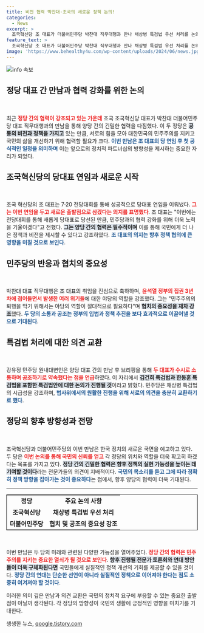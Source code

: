 ```yaml
---
title: 비전 협력 박찬대·조국의 새로운 정책 논의!
categories:
  - News
excerpt: >
  조국혁신당 조 대표가 더불어민주당 박찬대 직무대행과 만나 채상병 특검법 우선 처리를 논의했다. 두 당은 향후 협력 관계를 강화하고 국민의 민생을 지키기 위한 입법 활동에 집중하기로 했다. 클릭 유도!
feature_text: >
  조국혁신당 조 대표가 더불어민주당 박찬대 직무대행과 만나 채상병 특검법 우선 처리를 논의했다. 두 당은 향후 협력 관계를 강화하고 국민의 민생을 지키기 위한 입법 활동에 집중하기로 했다. 클릭 유도!
image: 'https://www.behealthy4u.com/wp-content/uploads/2024/06/news.jpg'
---
```


<p><img src="https://www.behealthy4u.com/wp-content/uploads/2024/06/news.jpg" alt="info 속보" /></p>

<h2 data-ke-size="size26">정당 대표 간 만남과 협력 강화를 위한 논의</h2>

<p data-ke-size="size16">&nbsp;</p>

<p>최근 <b><span style="color: #ee2323;">정당 간의 협력이 강조되고 있는 가운데</span></b> 조국 조국혁신당 대표가 박찬대 더불어민주당 대표 직무대행과의 만남을 통해 양당 간의 긴밀한 협력을 다짐했다. 이 두 정당은 <b><span style="background-color: #21538527;">공통의 비전과 정책을 가지고</span></b> 있는 만큼, 서로의 힘을 모아 대한민국의 민주주의를 지키고 국민의 삶을 개선하기 위해 협력할 필요가 크다. <b><span style="color: #1a5490;">이번 만남은 조 대표의 당 연임 후 첫 공식적인 일정을 의미하며</span></b> 이는 앞으로의 정치적 파트너십의 방향성을 제시하는 중요한 자리가 되었다.</p>

<h2 data-ke-size="size26">조국혁신당의 당대표 연임과 새로운 시작</h2>

<p data-ke-size="size16">&nbsp;</p>

<p>조국 혁신당의 조 대표는 7·20 전당대회를 통해 성공적으로 당대표 연임을 이뤄냈다. <b><span style="color: #ee2323;">그는 이번 연임을 두고 새로운 출발점으로 삼겠다는 의지를 표명했다</span></b>. 조 대표는 "이번에는 전당대회를 통해 새롭게 당대표로 당선된 만큼, 민주당과의 협력 강화를 위해 더욱 노력을 기울이겠다"고 전했다. <b><span style="background-color: #21538527;">그는 양당 간의 협력은 필수적이며</span></b> 이를 통해 국민에게 더 나은 정책과 비전을 제시할 수 있다고 강조하였다. <b><span style="color: #1a5490;">조 대표의 의지는 향후 정책 협의에 큰 영향을 미칠 것으로 보인다</span></b>.</p>

<h2 data-ke-size="size26">민주당의 반응과 협치의 중요성</h2>

<p data-ke-size="size16">&nbsp;</p>

<p>박찬대 대표 직무대행은 조 대표의 취임을 진심으로 축하하며, <b><span style="color: #ee2323;">윤석열 정부의 집권 3년 차에 접어들면서 발생한 여러 위기들</span></b>에 대한 야당의 역할을 강조했다. 그는 "민주주의의 퇴행을 막기 위해서는 야당의 역할이 절대적으로 필요하다"며 <b><span style="background-color: #21538527;">협치의 중요성을 재차 강조</span></b>했다. <b><span style="color: #1a5490;">두 당의 소통과 공조는 정부의 입법과 정책 추진을 보다 효과적으로 이끌어낼 것으로 기대된다</span></b>.</p>

<h2 data-ke-size="size26">특검법 처리에 대한 의견 교환</h2>

<p data-ke-size="size16">&nbsp;</p>

<p>강유정 민주당 원내대변인은 양당 대표 간의 만남 후 브리핑을 통해 <b><span style="color: #ee2323;">두 대표가 수시로 소통하며 공조하기로 약속했다는 점을 언급</span></b>하였다. 이 자리에서 <b><span style="background-color: #21538527;">김건희 특검법과 한동훈 특검법을 포함한 특검법안에 대한 논의가 진행될 것</span></b>이라고 밝혔다. 민주당은 채상병 특검법의 시급성을 강조하며, <b><span style="color: #1a5490;">법사위에서의 원활한 진행을 위해 서로의 의견을 충분히 교환하기로 했다</span></b>.</p>

<h2 data-ke-size="size26">정당의 향후 방향성과 전망</h2>

<p data-ke-size="size16">&nbsp;</p>

<p>조국혁신당과 더불어민주당의 이번 만남은 한국 정치의 새로운 국면을 예고하고 있다. 두 당은 <b><span style="color: #ee2323;">이번 논의를 통해 국민의 신뢰를 얻고</span></b> 각 정당의 위치와 역할을 더욱 확고히 하겠다는 목표를 가지고 있다. <b><span style="background-color: #21538527;">정당 간의 긴밀한 협력은 향후 정책의 실현 가능성을 높이는 데 기여할 것이다</span></b>라는 전문가들의 의견이 지배적이다. <b><span style="color: #1a5490;">국민의 목소리를 듣고 그에 따라 정확히 정책 방향을 잡아가는 것이 중요하다</span></b>는 점에서, 향후 양당의 협력이 더욱 기대된다.</p>

<hr>

<table style="width: 100%; border-collapse: collapse; border: 1px solid black;">
  <tr>
    <td style="text-align: center; height: 17px;"><b>정당</b></td>
    <td style="text-align: center; height: 17px;"><b>주요 논의 사항</b></td>
  </tr>
  <tr>
    <td style="text-align: center; height: 17px;"><b>조국혁신당</b></td>
    <td style="text-align: center; height: 17px;"><b>채상병 특검법 우선 처리</b></td>
  </tr>
  <tr>
    <td style="text-align: center; height: 17px;"><b>더불어민주당</b></td>
    <td style="text-align: center; height: 17px;"><b>협치 및 공조의 중요성 강조</b></td>
  </tr>
</table>

<p data-ke-size="size16">&nbsp;</p>

<p>이번 만남은 두 당의 미래와 관련된 다양한 가능성을 열어주었다. <b><span style="color: #ee2323;">정당 간의 협력은 민주주의를 지키는 중요한 열쇠가 될 것으로 보인다</span></b>. <b><span style="background-color: #21538527;">향후 진행될 전문가 토론회와 연대 방안들이 더욱 구체화된다면</span></b> 국민들에게 실질적인 정책 개선의 기회를 제공할 수 있을 것이다. <b><span style="color: #1a5490;">정당 간의 연대는 단순한 선언이 아니라 실질적인 정책으로 이어져야 한다는 점도 소중히 여겨져야 할 것이다</span></b>. </p>

<p>이러한 의미 깊은 만남과 의견 교환은 국민의 정치적 요구에 부응할 수 있는 중요한 출발점이 아닐까 생각된다. 각 정당의 방향성이 국민의 생활에 긍정적인 영향을 미치기를 기대한다.</p>
생생한 뉴스, <a href="https://qoogle.tistory.com" rel="dofollow">qoogle.tistory.com</a>


